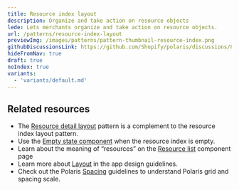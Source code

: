 ```yaml
---
title: Resource index layout
description: Organize and take action on resource objects
lede: Lets merchants organize and take action on resource objects.
url: /patterns/resource-index-layout
previewImg: /images/patterns/pattern-thumbnail-resource-index.png
githubDiscussionsLink: https://github.com/Shopify/polaris/discussions/8215
hideFromNav: true
draft: true
noIndex: true
variants:
  - 'variants/default.md'
---
```


<div as="Variants"></div>

<div as="Stack" gap="4">

## Related resources

- The [Resource detail layout](/patterns/resource-details-layout) pattern is a complement to the resource index layout pattern.
- Use the [Empty state component](/components/layout-and-structure/empty-state) when the resource index is empty.
- Learn about the meaning of “resources” on the [Resource list](/components/lists/resource-list) component page
- Learn more about [Layout](https://shopify.dev/apps/design-guidelines/layout) in the app design guidelines.
- Check out the Polaris [Spacing](/design/space) guidelines to understand Polaris grid and spacing scale.

</div>
